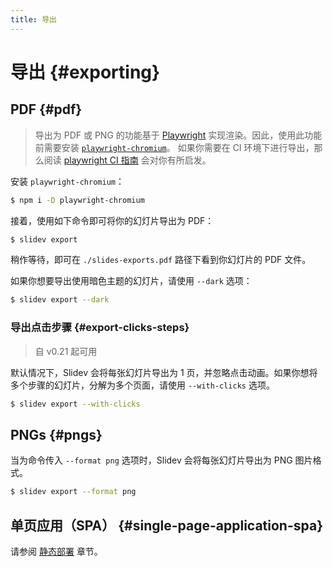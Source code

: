 ```yaml
---
title: 导出
---
```


# 导出 {#exporting}

## PDF {#pdf}

> 导出为 PDF 或 PNG 的功能基于 [Playwright](https://playwright.dev) 实现渲染。因此，使用此功能前需要安装 [`playwright-chromium`](https://playwright.dev/docs/installation#download-single-browser-binary)。
> 如果你需要在 CI 环境下进行导出，那么阅读 [playwright CI 指南](https://playwright.dev/docs/ci) 会对你有所启发。

安装 `playwright-chromium`：

```bash
$ npm i -D playwright-chromium
```

接着，使用如下命令即可将你的幻灯片导出为 PDF：

```bash
$ slidev export
```

稍作等待，即可在 `./slides-exports.pdf` 路径下看到你幻灯片的 PDF 文件。

如果你想要导出使用暗色主题的幻灯片，请使用 `--dark` 选项：

```bash
$ slidev export --dark
```

### 导出点击步骤 {#export-clicks-steps}

> 自 v0.21 起可用

默认情况下，Slidev 会将每张幻灯片导出为 1 页，并忽略点击动画。如果你想将多个步骤的幻灯片，分解为多个页面，请使用 `--with-clicks` 选项。

```bash
$ slidev export --with-clicks
```

## PNGs {#pngs}

当为命令传入 `--format png` 选项时，Slidev 会将每张幻灯片导出为 PNG 图片格式。

```bash
$ slidev export --format png
```

## 单页应用（SPA） {#single-page-application-spa}

请参阅 [静态部署](/guide/hosting) 章节。
